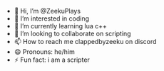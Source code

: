 - 👋 Hi, I’m @ZeekuPlays
- 👀 I’m interested in coding
- 🌱 I’m currently learning lua c++
- 💞️ I’m looking to collaborate on scripting
- 📫 How to reach me clappedbyzeeku on discord
- 😄 Pronouns: he/him
- ⚡ Fun fact: i am a scripter

<!---
ZeekuPlays/ZeekuPlays is a ✨ special ✨ repository because its `README.md` (this file) appears on your GitHub profile.
You can click the Preview link to take a look at your changes.
--->
